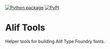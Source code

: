 [![Python package](https://github.com/aliftype/tools/actions/workflows/python-package.yml/badge.svg)](https://github.com/aliftype/tools/actions/workflows/python-package.yml)
[![PyPI](https://img.shields.io/pypi/v/alifTools.svg)](https://pypi.org/project/alifTools)

Alif Tools
==========

Helper tools for building Alif Type Foundry fonts.
